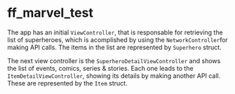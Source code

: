 # ff_marvel_test

The app has an initial `ViewController`, that is responsable for retrieving the list of superheroes, which is acomplished by using the `NetworkController`for making API calls. The items in the list are represented by `Superhero` struct.

The next view controller is the `SuperheroDetailViewController` and shows the list of events, comics, series & stories. Each one leads to the `ItemDetailViewController`, showing its details by making another API call. These are represented by the `Item` struct.
